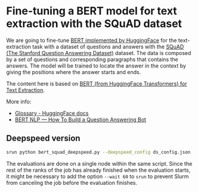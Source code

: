 # Fine-tuning a BERT model for text extraction with the SQuAD dataset

We are going to fine-tune [BERT implemented by HuggingFace](https://huggingface.co/bert-base-uncased) for the text-extraction task with a dataset of questions and answers with the [SQuAD (The Stanford Question Answering Dataset)](https://rajpurkar.github.io/SQuAD-explorer/) dataset.
The data is composed by a set of questions and corresponding paragraphs that contains the answers.
The model will be trained to locate the answer in the context by giving the positions where the answer starts and ends.

The content here is based on [BERT (from HuggingFace Transformers) for Text Extraction](https://keras.io/examples/nlp/text_extraction_with_bert/).

More info:
- [Glossary - HuggingFace docs](https://huggingface.co/transformers/glossary.html#model-inputs)
- [BERT NLP — How To Build a Question Answering Bot](https://towardsdatascience.com/bert-nlp-how-to-build-a-question-answering-bot-98b1d1594d7b)

## Deepspeed version
```bash
srun python bert_squad_deepspeed.py --deepspeed_config ds_config.json
```

The evaluations are done on a single node within the same script.
Since the rest of the ranks of the job has already finished when the evaluation starts, it might be necessary to add the option `--wait 60` to `srun` to prevent Slurm from canceling the job before the evaluation finishes.
